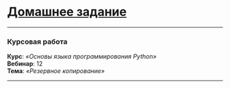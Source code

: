 # [Домашнее задание](https://github.com/netology-code/py-diplom-basic)

---

### **Курсовая работа**
**Курс**: _«Основы языка программирования Python»_  
**Вебинар**: 12    
**Тема**: _«Резервное копирование»_

---